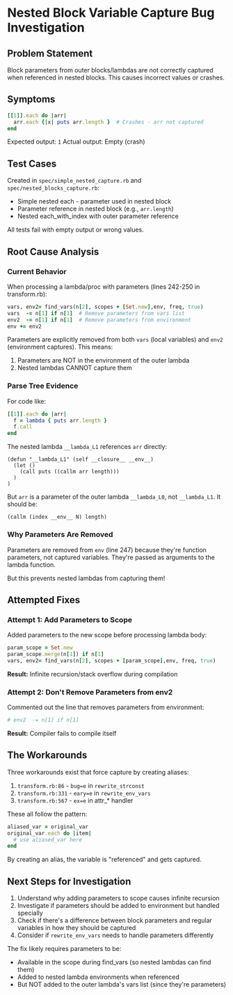 # Nested Block Variable Capture Bug Investigation

## Problem Statement

Block parameters from outer blocks/lambdas are not correctly captured when referenced in nested blocks. This causes incorrect values or crashes.

## Symptoms

```ruby
[[1]].each do |arr|
  arr.each {|x| puts arr.length }  # Crashes - arr not captured
end
```

Expected output: `1`
Actual output: Empty (crash)

## Test Cases

Created in `spec/simple_nested_capture.rb` and `spec/nested_blocks_capture.rb`:
- Simple nested each - parameter used in nested block
- Parameter reference in nested block (e.g., `arr.length`)
- Nested each_with_index with outer parameter reference

All tests fail with empty output or wrong values.

## Root Cause Analysis

### Current Behavior

When processing a lambda/proc with parameters (lines 242-250 in transform.rb):

```ruby
vars, env2= find_vars(n[2], scopes + [Set.new],env, freq, true)
vars  -= n[1] if n[1]  # Remove parameters from vars list
env2  -= n[1] if n[1]  # Remove parameters from environment
env += env2
```

Parameters are explicitly removed from both `vars` (local variables) and `env2` (environment captures). This means:
1. Parameters are NOT in the environment of the outer lambda
2. Nested lambdas CANNOT capture them

### Parse Tree Evidence

For code like:
```ruby
[[1]].each do |arr|
  f = lambda { puts arr.length }
  f.call
end
```

The nested lambda `__lambda_L1` references `arr` directly:
```
(defun "__lambda_L1" (self __closure__ __env__) 
  (let ()
    (call puts ((callm arr length)))
  )
)
```

But `arr` is a parameter of the outer lambda `__lambda_L0`, not `__lambda_L1`. It should be:
```
(callm (index __env__ N) length)
```

### Why Parameters Are Removed

Parameters are removed from `env` (line 247) because they're function parameters, not captured variables. They're passed as arguments to the lambda function.

But this prevents nested lambdas from capturing them!

## Attempted Fixes

### Attempt 1: Add Parameters to Scope
Added parameters to the new scope before processing lambda body:
```ruby
param_scope = Set.new
param_scope.merge(n[1]) if n[1]
vars, env2= find_vars(n[2], scopes + [param_scope],env, freq, true)
```

**Result:** Infinite recursion/stack overflow during compilation

### Attempt 2: Don't Remove Parameters from env2
Commented out the line that removes parameters from environment:
```ruby
# env2  -= n[1] if n[1]
```

**Result:** Compiler fails to compile itself

## The Workarounds

Three workarounds exist that force capture by creating aliases:

1. `transform.rb:86` - `bug=e` in `rewrite_strconst`
2. `transform.rb:331` - `eary=e` in `rewrite_env_vars`  
3. `transform.rb:567` - `ex=e` in attr_* handler

These all follow the pattern:
```ruby
aliased_var = original_var
original_var.each do |item|
  # use aliased_var here
end
```

By creating an alias, the variable is "referenced" and gets captured.

## Next Steps for Investigation

1. Understand why adding parameters to scope causes infinite recursion
2. Investigate if parameters should be added to environment but handled specially
3. Check if there's a difference between block parameters and regular variables in how they should be captured
4. Consider if `rewrite_env_vars` needs to handle parameters differently

The fix likely requires parameters to be:
- Available in the scope during find_vars (so nested lambdas can find them)
- Added to nested lambda environments when referenced
- But NOT added to the outer lambda's vars list (since they're parameters)
